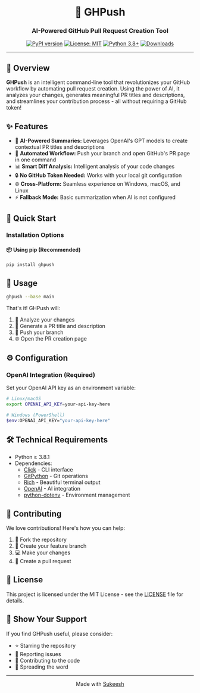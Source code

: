 <div align="center">

# 🚀 GHPush

### AI-Powered GitHub Pull Request Creation Tool

[![PyPI version](https://img.shields.io/pypi/v/ghpush)](https://pypi.org/project/ghpush/)
[![License: MIT](https://img.shields.io/badge/License-MIT-yellow.svg)](https://opensource.org/licenses/MIT)
[![Python 3.8+](https://img.shields.io/badge/python-3.8+-blue.svg)](https://www.python.org/downloads/)
[![Downloads](https://img.shields.io/pypi/dm/ghpush)](https://pypi.org/project/ghpush/)

</div>

---

## 🌟 Overview

**GHPush** is an intelligent command-line tool that revolutionizes your GitHub workflow by automating pull request creation. Using the power of AI, it analyzes your changes, generates meaningful PR titles and descriptions, and streamlines your contribution process - all without requiring a GitHub token!

## ✨ Features

- 🤖 **AI-Powered Summaries:** Leverages OpenAI's GPT models to create contextual PR titles and descriptions
- 🔄 **Automated Workflow:** Push your branch and open GitHub's PR page in one command
- 📊 **Smart Diff Analysis:** Intelligent analysis of your code changes
- 🔒 **No GitHub Token Needed:** Works with your local git configuration
- 🌐 **Cross-Platform:** Seamless experience on Windows, macOS, and Linux
- ⚡ **Fallback Mode:** Basic summarization when AI is not configured

## 🚀 Quick Start

### Installation Options

#### 📦 Using pip (Recommended)
```bash
pip install ghpush
```

## 💫 Usage

```bash
ghpush --base main
```

That's it! GHPush will:
1. 📝 Analyze your changes
2. 🤖 Generate a PR title and description
3. 🔄 Push your branch
4. 🌐 Open the PR creation page

## ⚙️ Configuration

### OpenAI Integration (Required)

Set your OpenAI API key as an environment variable:

```bash
# Linux/macOS
export OPENAI_API_KEY=your-api-key-here

# Windows (PowerShell)
$env:OPENAI_API_KEY="your-api-key-here"
```

## 🛠 Technical Requirements

- Python ≥ 3.8.1
- Dependencies:
  - [Click](https://click.palletsprojects.com/) - CLI interface
  - [GitPython](https://gitpython.readthedocs.io/) - Git operations
  - [Rich](https://rich.readthedocs.io/) - Beautiful terminal output
  - [OpenAI](https://github.com/openai/openai-python) - AI integration
  - [python-dotenv](https://pypi.org/project/python-dotenv/) - Environment management

## 🤝 Contributing

We love contributions! Here's how you can help:

1. 🍴 Fork the repository
2. 🌿 Create your feature branch
3. 💻 Make your changes
4. 🔄 Create a pull request

## 📝 License

This project is licensed under the MIT License - see the [LICENSE](LICENSE) file for details.

## 🌟 Show Your Support

If you find GHPush useful, please consider:
- ⭐ Starring the repository
- 🐛 Reporting issues
- 🤝 Contributing to the code
- 📢 Spreading the word

---

<div align="center">
Made with <a href="https://github.com/sukeesh">Sukeesh</a>
</div>
